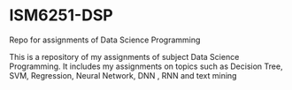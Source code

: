 # ISM6251-DSP
Repo for assignments of Data Science Programming

This is a repository of my assignments of subject Data Science Programming. 
It includes my assignments on topics such as Decision Tree, SVM, Regression, Neural Network, DNN , RNN and text mining
